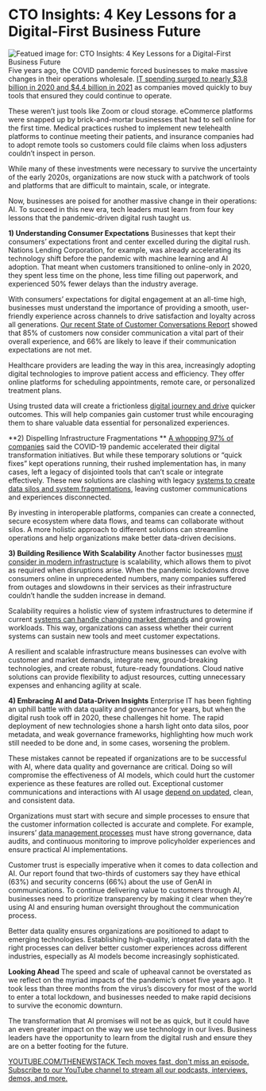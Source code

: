 # CTO Insights: 4 Key Lessons for a Digital-First Business Future
![Featued image for: CTO Insights: 4 Key Lessons for a Digital-First Business Future](https://cdn.thenewstack.io/media/2025/04/fce7d5ac-digital-marketing-1433427_1280-1024x683.jpg)
Five years ago, the COVID pandemic forced businesses to make massive changes in their operations wholesale. [IT spending surged to nearly $3.8 billion in 2020 and $4.4 billion in 2021](https://www.statista.com/statistics/268938/global-it-spending-by-segment/) as companies moved quickly to buy tools that ensured they could continue to operate.

These weren’t just tools like Zoom or cloud storage. eCommerce platforms were snapped up by brick-and-mortar businesses that had to sell online for the first time. Medical practices rushed to implement new telehealth platforms to continue meeting their patients, and insurance companies had to adopt remote tools so customers could file claims when loss adjusters couldn’t inspect in person.

While many of these investments were necessary to survive the uncertainty of the early 2020s, organizations are now stuck with a patchwork of tools and platforms that are difficult to maintain, scale, or integrate.

Now, businesses are poised for another massive change in their operations: AI. To succeed in this new era, tech leaders must learn from four key lessons that the pandemic-driven digital rush taught us.

**1) Understanding Consumer Expectations**
Businesses that kept their consumers’ expectations front and center excelled during the digital rush. Nations Lending Corporation, for example, was already accelerating its technology shift before the pandemic with machine learning and AI adoption. That meant when customers transitioned to online-only in 2020, they spent less time on the phone, less time filling out paperwork, and experienced 50% fewer delays than the industry average.

With consumers’ expectations for digital engagement at an all-time high, businesses must understand the importance of providing a smooth, user-friendly experience across channels to drive satisfaction and loyalty across all generations. [Our recent State of Customer Conversations Report](https://www.smartcommunications.com/resources/benchmark-report/) showed that 85% of customers now consider communication a vital part of their overall experience, and 66% are likely to leave if their communication expectations are not met.

Healthcare providers are leading the way in this area, increasingly adopting digital technologies to improve patient access and efficiency. They offer online platforms for scheduling appointments, remote care, or personalized treatment plans.

Using trusted data will create a frictionless [digital journey and drive](https://thenewstack.io/driving-digital-experiences-via-cloud-native-applications/) quicker outcomes. This will help companies gain customer trust while encouraging them to share valuable data essential for personalized experiences.

**2) Dispelling Infrastructure Fragmentations **
[A whopping 97% of companies](https://pages.twilio.com/rs/294-TKB-300/images/Twilios-Covid-19-Digital_Engagement_Report_4832.pdf) said the COVID-19 pandemic accelerated their digital transformation initiatives. But while these temporary solutions or “quick fixes” kept operations running, their rushed implementation has, in many cases, left a legacy of disjointed tools that can’t scale or integrate effectively.
These new solutions are clashing with legacy [systems to create data silos and system fragmentations](https://thenewstack.io/data-dependent-applications-system-fragmentation/), leaving customer communications and experiences disconnected.

By investing in interoperable platforms, companies can create a connected, secure ecosystem where data flows, and teams can collaborate without silos. A more holistic approach to different solutions can streamline operations and help organizations make better data-driven decisions.

**3) Building Resilience With Scalability**
Another factor businesses [must consider in modern infrastructure](https://thenewstack.io/you-must-prioritize-compliance-in-modern-infrastructure/) is scalability, which allows them to pivot as required when disruptions arise. When the pandemic lockdowns drove consumers online in unprecedented numbers, many companies suffered from outages and slowdowns in their services as their infrastructure couldn’t handle the sudden increase in demand.

Scalability requires a holistic view of system infrastructures to determine if current [systems can handle changing market demands](https://thenewstack.io/why-cloud-native-systems-demand-a-zero-trust-approach/) and growing workloads. This way, organizations can assess whether their current systems can sustain new tools and meet customer expectations.

A resilient and scalable infrastructure means businesses can evolve with customer and market demands, integrate new, ground-breaking technologies, and create robust, future-ready foundations. Cloud native solutions can provide flexibility to adjust resources, cutting unnecessary expenses and enhancing agility at scale.

**4) Embracing AI and Data-Driven Insights**
Enterprise IT has been fighting an uphill battle with data quality and governance for years, but when the digital rush took off in 2020, these challenges hit home. The rapid deployment of new technologies shone a harsh light onto data silos, poor metadata, and weak governance frameworks, highlighting how much work still needed to be done and, in some cases, worsening the problem.

These mistakes cannot be repeated if organizations are to be successful with AI, where data quality and governance are critical. Doing so will compromise the effectiveness of AI models, which could hurt the customer experience as these features are rolled out. Exceptional customer communications and interactions with AI usage [depend on updated](https://thenewstack.io/ai-assisted-dependency-updates-without-breaking-things/), clean, and consistent data.

Organizations must start with secure and simple processes to ensure that the customer information collected is accurate and complete. For example, insurers’ [data management processes](https://thenewstack.io/how-event-processing-builds-business-speed-and-agility/) must have strong governance, data audits, and continuous monitoring to improve policyholder experiences and ensure practical AI implementations.

Customer trust is especially imperative when it comes to data collection and AI. Our report found that two-thirds of customers say they have ethical (63%) and security concerns (66%) about the use of GenAI in communications. To continue delivering value to customers through AI, businesses need to prioritize transparency by making it clear when they’re using AI and ensuring human oversight throughout the communication process.

Better data quality ensures organizations are positioned to adapt to emerging technologies. Establishing high-quality, integrated data with the right processes can deliver better customer experiences across different industries, especially as AI models become increasingly sophisticated.

**Looking Ahead**
The speed and scale of upheaval cannot be overstated as we reflect on the myriad impacts of the pandemic’s onset five years ago. It took less than three months from the virus’s discovery for most of the world to enter a total lockdown, and businesses needed to make rapid decisions to survive the economic downturn.

The transformation that AI promises will not be as quick, but it could have an even greater impact on the way we use technology in our lives. Business leaders have the opportunity to learn from the digital rush and ensure they are on a better footing for the future.

[
YOUTUBE.COM/THENEWSTACK
Tech moves fast, don't miss an episode. Subscribe to our YouTube
channel to stream all our podcasts, interviews, demos, and more.
](https://youtube.com/thenewstack?sub_confirmation=1)